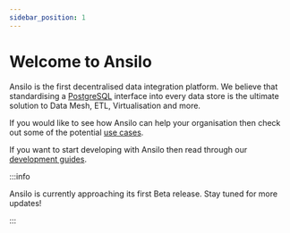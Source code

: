 ```yaml
---
sidebar_position: 1
---
```


# Welcome to Ansilo

Ansilo is the first decentralised data integration platform. 
We believe that standardising a [PostgreSQL](https://postgresql.org) interface into every data store is the ultimate
solution to Data Mesh, ETL, Virtualisation and more.

If you would like to see how Ansilo can help your organisation then check out some of the potential [use cases](/category/use-cases/).

If you want to start developing with Ansilo then read through our [development guides](/category/getting-started/).

:::info

Ansilo is currently approaching its first Beta release. Stay tuned for more updates!

:::
